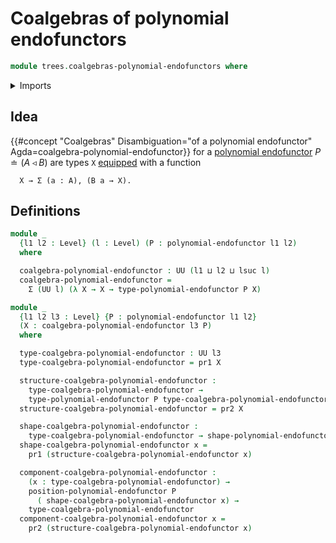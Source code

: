 # Coalgebras of polynomial endofunctors

```agda
module trees.coalgebras-polynomial-endofunctors where
```

<details><summary>Imports</summary>

```agda
open import foundation.dependent-pair-types
open import foundation.universe-levels

open import trees.polynomial-endofunctors
```

</details>

## Idea

{{#concept "Coalgebras" Disambiguation="of a polynomial endofunctor" Agda=coalgebra-polynomial-endofunctor}}
for a [polynomial endofunctor](trees.polynomial-endofunctors.md) $P ≐ (A \mathbin{◃} B)$ are
types `X` [equipped](foundation.structure.md) with a function

```text
  X → Σ (a : A), (B a → X).
```

## Definitions

```agda
module _
  {l1 l2 : Level} (l : Level) (P : polynomial-endofunctor l1 l2)
  where

  coalgebra-polynomial-endofunctor : UU (l1 ⊔ l2 ⊔ lsuc l)
  coalgebra-polynomial-endofunctor =
    Σ (UU l) (λ X → X → type-polynomial-endofunctor P X)

module _
  {l1 l2 l3 : Level} {P : polynomial-endofunctor l1 l2}
  (X : coalgebra-polynomial-endofunctor l3 P)
  where

  type-coalgebra-polynomial-endofunctor : UU l3
  type-coalgebra-polynomial-endofunctor = pr1 X

  structure-coalgebra-polynomial-endofunctor :
    type-coalgebra-polynomial-endofunctor →
    type-polynomial-endofunctor P type-coalgebra-polynomial-endofunctor
  structure-coalgebra-polynomial-endofunctor = pr2 X

  shape-coalgebra-polynomial-endofunctor :
    type-coalgebra-polynomial-endofunctor → shape-polynomial-endofunctor P
  shape-coalgebra-polynomial-endofunctor x =
    pr1 (structure-coalgebra-polynomial-endofunctor x)

  component-coalgebra-polynomial-endofunctor :
    (x : type-coalgebra-polynomial-endofunctor) →
    position-polynomial-endofunctor P
      ( shape-coalgebra-polynomial-endofunctor x) →
    type-coalgebra-polynomial-endofunctor
  component-coalgebra-polynomial-endofunctor x =
    pr2 (structure-coalgebra-polynomial-endofunctor x)
```
